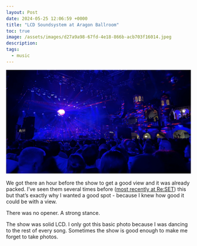 ```yaml
---
layout: Post
date: 2024-05-25 12:06:59 +0000
title: "LCD Soundsystem at Aragon Ballroom"
toc: true
image: /assets/images/d27a9a98-67fd-4e18-866b-acb703f16014.jpeg
description: 
tags: 
  - music
---
```


![IMG_2998](/assets/images/d27a9a98-67fd-4e18-866b-acb703f16014.jpeg)

We got there an hour before the show to get a good view and it was already packed. I’ve seen them several times before ([most recently at Re:SET](https://www.joshbeckman.org/blog/attending/final-day-of-re-set-chicago)) this but that’s exactly why I wanted a good spot - because I knew how good it could be with a view. 

There was no opener. A strong stance. 

The show was solid LCD. I only got this basic photo because I was dancing to the rest of every song. Sometimes the show is good enough to make me forget to take photos. 
